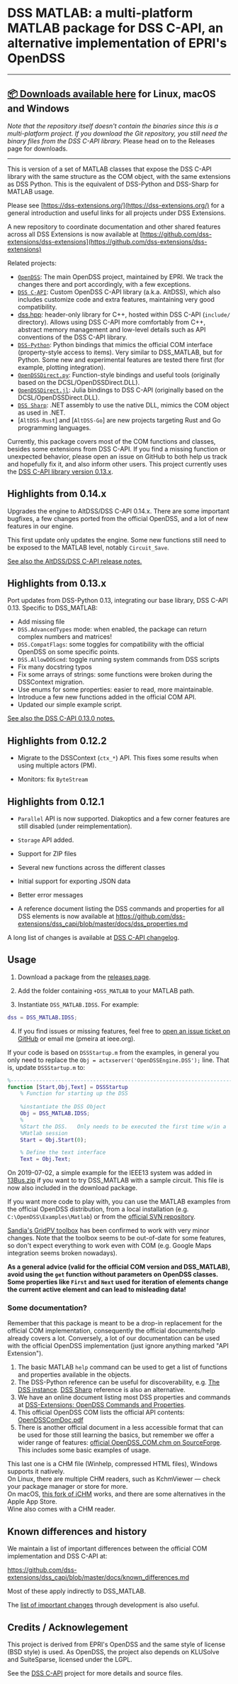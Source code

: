 # DSS MATLAB: a multi-platform MATLAB package for DSS C-API, an alternative implementation of EPRI's OpenDSS

---

## **[📦 Downloads available here](https://github.com/dss-extensions/dss_matlab/releases/latest) for Linux, macOS and Windows**

*Note that the repository itself doesn't contain the binaries since this is a multi-platform project. If you download the Git repository, you still need the binary files from the DSS C-API library.* Please head on to the Releases page for downloads.

---

This is version of a set of MATLAB classes that expose the DSS C-API library with the same structure as the COM object, with the same extensions as DSS Python. This is the equivalent of DSS-Python and DSS-Sharp for MATLAB usage.

Please see [https://dss-extensions.org/](https://dss-extensions.org/) for a general introduction and useful links for all projects under DSS Extensions.

A new repository to coordinate documentation and other shared features across all DSS Extensions is now available at [https://github.com/dss-extensions/dss-extensions](https://github.com/dss-extensions/dss-extensions)

Related projects: 
- [`OpenDSS`](https://sourceforge.net/projects/electricdss/): The main OpenDSS project, maintained by EPRI. We track the changes there and port accordingly, with a few exceptions.
- [`DSS C-API`](http://github.com/dss-extensions/dss_capi): Custom OpenDSS C-API library (a.k.a. AltDSS), which also includes customize code and extra features, maintaining very good compatibility.
- [dss.hpp](https://dss-extensions.org/dss_capi/): header-only library for C++, hosted within DSS C-API (`include/` directory). Allows using DSS C-API more comfortably from C++, abstract memory management and low-level details such as API conventions of the DSS C-API library.
- [`DSS-Python`](http://github.com/dss-extensions/dss_python): Python bindings that mimics the official COM interface (property-style access to items). Very similar to DSS_MATLAB, but for Python. Some new and experimental features are tested there first (for example, plotting integration).
- [`OpenDSSDirect.py`](http://github.com/dss-extensions/OpenDSSDirect.py): Function-style bindings and useful tools  (originally based on the DCSL/OpenDSSDirect.DLL).
- [`OpenDSSDirect.jl`](http://github.com/dss-extensions/OpenDSSDirect.jl): Julia bindings to DSS C-API (originally based on the DCSL/OpenDSSDirect.DLL).
- [`DSS Sharp`](http://github.com/dss-extensions/dss_sharp/): .NET assembly to use the native DLL, mimics the COM object as used in .NET.
- [`AltDSS-Rust`] and [`AltDSS-Go`] are new projects targeting Rust and Go programming languages.

Currently, this package covers most of the COM functions and classes, besides some extensions from DSS C-API. If you find a missing function or unexpected behavior, please open an issue on GitHub to both help us track and hopefully fix it, and also inform other users. This project currently uses the [DSS C-API library version 0.13.x](https://github.com/dss-extensions/dss_capi/blob/master/docs/changelog.md).

## Highlights from 0.14.x

Upgrades the engine to AltDSS/DSS C-API 0.14.x. There are some important bugfixes, a few changes ported from the official OpenDSS, and a lot of new features in our engine.

This first update only updates the engine. Some new functions still need to be exposed to the MATLAB level, notably `Circuit_Save`.

[See also the AltDSS/DSS C-API release notes.](https://github.com/dss-extensions/dss_capi/releases/tag/0.14.3)

## Highlights from 0.13.x

Port updates from DSS-Python 0.13, integrating our base library, DSS C-API 0.13. Specific to DSS_MATLAB:

- Add missing file
- `DSS.AdvancedTypes` mode: when enabled, the package can return complex numbers and matrices!
- `DSS.CompatFlags`: some toggles for compatibility with the official OpenDSS on some specific points.
- `DSS.AllowDOScmd`: toggle running system commands from DSS scripts
- Fix many docstring typos
- Fix some arrays of strings: some functions were broken during the DSSContext migration.
- Use enums for some properties: easier to read, more maintainable.
- Introduce a few new functions added in the official COM API.
- Updated our simple example script.

[See also the DSS C-API 0.13.0 notes.](https://github.com/dss-extensions/dss_capi/releases/tag/0.13.0)

## Highlights from 0.12.2

- Migrate to the DSSContext (`ctx_*`) API. This fixes some results when using multiple actors (PM).

- Monitors: fix `ByteStream`

## Highlights from 0.12.1

- `Parallel` API is now supported. Diakoptics and a few corner features are still disabled (under reimplementation).

- `Storage` API added.

- Support for ZIP files

- Several new functions across the different classes

- Initial support for exporting JSON data

- Better error messages

- A reference document listing the DSS commands and properties for all DSS elements is now available at https://github.com/dss-extensions/dss_capi/blob/master/docs/dss_properties.md

A long list of changes is available at [DSS C-API changelog](https://github.com/dss-extensions/dss_capi/blob/master/docs/changelog.md#version-0120).

## Usage

1. Download a package from the [releases page](https://github.com/dss-extensions/dss_matlab/releases).

2. Add the folder containing `+DSS_MATLAB` to your MATLAB path.

3. Instantiate `DSS_MATLAB.IDSS`. For example:

```matlab
dss = DSS_MATLAB.IDSS;
```

4. If you find issues or missing features, feel free to [open an issue ticket on GitHub](https://github.com/dss-extensions/dss_matlab/issues/new) or email me (pmeira at ieee.org).

If your code is based on `DSSStartup.m` from the examples, in general you only need to replace the `Obj = actxserver('OpenDSSEngine.DSS');` line. That is, update `DSSStartup.m` to:

```matlab
%--------------------------------------------------------------------------
function [Start,Obj,Text] = DSSStartup
    % Function for starting up the DSS
    
    %instantiate the DSS Object
    Obj = DSS_MATLAB.IDSS;
    %
    %Start the DSS.   Only needs to be executed the first time w/in a
    %Matlab session
    Start = Obj.Start(0);

    % Define the text interface
    Text = Obj.Text;    
```

On 2019-07-02, a simple example for the IEEE13 system was added in [13Bus.zip](https://github.com/dss-extensions/dss_matlab/raw/master/examples/13Bus.zip) if you want to try DSS_MATLAB with a sample circuit. This file is now also included in the download package.

If you want more code to play with, you can use the MATLAB examples from the official OpenDSS distribution, from a local installation (e.g. `C:\OpenDSS\Examples\Matlab`) or from the [official SVN repository](https://sourceforge.net/p/electricdss/code/HEAD/tree/trunk/Distrib/Examples/Matlab/).

[Sandia's GridPV toolbox](https://pvpmc.sandia.gov/applications/gridpv-toolbox/) has been confirmed to work with very minor changes. Note that the toolbox seems to be out-of-date for some features, so don't expect everything to work even with COM (e.g. Google Maps integration seems broken nowadays). 

**As a general advice (valid for the official COM version and DSS_MATLAB), avoid using the `get` function without parameters on OpenDSS classes. Some properties like `First` and `Next` used for iteration of elements change the current active element and can lead to misleading data!**

### Some documentation?

Remember that this package is meant to be a drop-in replacement for the official COM implementation, consequently the official documents/help already covers a lot. Conversely, a lot of our documentation can be used with the official OpenDSS implementation (just ignore anything marked "API Extension").

1. The basic MATLAB `help` command can be used to get a list of functions and properties available in the objects. 
2. The DSS-Python reference can be useful for discoverability, e.g. [The DSS instance](https://dss-extensions.org/dss_python/#the-dss-instance). [DSS Sharp](https://dss-extensions.org/dss_sharp/) reference is also an alternative.
3. We have an online document listing most DSS properties and commands at [DSS-Extensions: OpenDSS Commands and Properties](https://dss-extensions.org/dss_properties.html).
4. This official OpenDSS COM lists the official API contents: [OpenDSSComDoc.pdf](https://sourceforge.net/p/electricdss/code/HEAD/tree/trunk/Version8/Distrib/Doc/OpenDSSComDoc.pdf?format=raw)
5. There is another official document in a less accessible format that can be used for those still learning the basics, but remember we offer a wider range of features: [official OpenDSS_COM.chm on SourceForge](https://sourceforge.net/p/electricdss/code/HEAD/tree/trunk/Version8/Distrib/x64/OpenDSS_COM.chm?format=raw). This includes some basic examples of usage.

This last one is a CHM file (Winhelp, compressed HTML files), Windows supports it natively.  
On Linux, there are multiple CHM readers, such as KchmViewer — check your package manager or store for more.  
On macOS, [this fork of iCHM](https://github.com/vit9696/iChm/releases/latest) works, and there are some alternatives in the Apple App Store.  
Wine also comes with a CHM reader.

## Known differences and history

We maintain a list of important differences between the official COM implementation and DSS C-API at:

https://github.com/dss-extensions/dss_capi/blob/master/docs/known_differences.md

Most of these apply indirectly to DSS_MATLAB.

The [list of important changes](https://github.com/dss-extensions/dss_capi/blob/master/docs/changelog.md#version-0130) through development is also useful.

## Credits / Acknowlegement

This project is derived from EPRI's OpenDSS and the same style of license (BSD style) is used. As OpenDSS, the project also depends on KLUSolve and SuiteSparse, licensed under the LGPL.

See the [DSS C-API](https://github.com/dss-extensions/dss_capi/) project for more details and source files.

